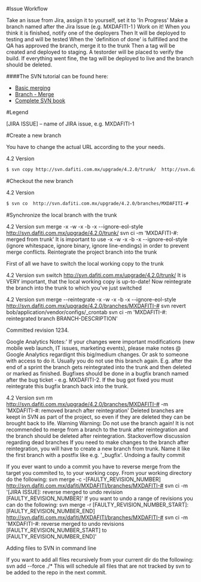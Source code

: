 #Issue Workflow

Take an issue from Jira, assign it to yourself, set it to 'In Progress'
Make a branch named after the Jira Issue (e.g. MXDAFITI-1 )
Work on it!
When you think it is finished, notify one of the deployers
Then It will be deployed to testing and will be tested
When the 'definition of done' is fullfilled and the QA has approved the branch, merge it to the trunk
Then a tag will be created and deployed to staging. A testorder will be placed to verify the build.
If everything went fine, the tag will be deployed to live and the branch should be deleted.


####The SVN tutorial can be found here:
  * [Basic merging](http://svnbook.red-bean.com/nightly/en/svn.branchmerge.basicmerging.html)
  * [Branch - Merge](http://svnbook.red-bean.com/nightly/en/svn.branchmerge.html)
  * [Complete SVN book](http://svnbook.red-bean.com/)

#Legend

[JIRA ISSUE] – name of JIRA issue, e.g. MXDAFITI-1  

#Create a new branch

You have to change the actual URL according to the your needs.

4.2 Version
```sh
$ svn copy http://svn.dafiti.com.mx/upgrade/4.2.0/trunk/  http://svn.dafiti.com.mx/upgrade/4.2.0/branches/MXDAFITI-# -m 'MXDAFITI-#: Created branch from trunk'
```

#Checkout the new branch

4.2 Version
```sh
$ svn co  http://svn.dafiti.com.mx/upgrade/4.2.0/branches/MXDAFITI-#
```

#Synchronize the local branch with the trunk

4.2 Version
svn merge -x -w -x -b -x --ignore-eol-style http://svn.dafiti.com.mx/upgrade/4.2.0/trunk/
svn ci -m 'MXDAFITI-#: merged from trunk'
It is important to use -x -w -x -b -x --ignore-eol-style (ignore whitespace, ignore binary, ignore line-endings) in order to prevent merge conflicts.
Reintegrate the project branch into the trunk

First of all we have to switch the local working copy to the trunk

4.2 Version
svn switch http://svn.dafiti.com.mx/upgrade/4.2.0/trunk/
It is VERY important, that the local working copy is up-to-date!
Now reintegrate the branch into the trunk to which you've just switched

4.2 Version
svn merge --reintegrate -x -w -x -b -x --ignore-eol-style http://svn.dafiti.com.mx/upgrade/4.2.0/branches/MXDAFITI-#
svn revert bob/application/vendor/configs/_crontab
svn ci -m 'MXDAFITI-#: reintegrated branch BRANCH-DESCRIPTION'

Committed revision 1234.

Google Analytics Notes:'
If your changes were important modifications (new mobile web launch, IT issues, marketing events), please make notes @ Google Analytics regardignt this big/medium changes. Or ask to someone with access to do it.
Usually you do not use this branch again. E.g. after the end of a sprint the branch gets reintegrated into the trunk and then deleted or marked as finished. Bugfixes should be done in a bugfix branch named after the bug ticket - e.g. MXDAFITI-2. If the bug got fixed you must reintegrate this bugfix branch back into the trunk.

4.2 Version
svn rm http://svn.dafiti.com.mx/upgrade/4.2.0/branches/MXDAFITI-# -m 'MXDAFITI-#: removed branch after reintegration'
Deleted branches are keept in SVN as part of the project, so even if they are deleted they can be brought back to life.
Warning Warning:	Do not use the branch again!
It is not recommended to merge from a branch to the trunk after reintegration and the branch should be deleted after reintegration.
Stackoverflow discussion regarding dead branches
If you need to make changes to the branch after reintegration, you will have to create a new branch from trunk. Name it like the first branch with a postfix like e.g. '_bugfix'.
Undoing a faulty commit

If you ever want to undo a commit you have to reverse merge from the target you commited to, to your working copy. From your working directory do the following:
svn merge -c -[FAULTY_REVISION_NUMBER] http://svn.dafiti.com.mx/dafiti/MXDAFITI/branches/MXDAFITI-#
svn ci -m '[JIRA ISSUE]: reverse merged to undo revision [FAULTY_REVISION_NUMBER]'
If you want to undo a range of revisions you can do the following:
svn merge -r [FAULTY_REVISION_NUMBER_START]:[FAULTY_REVISION_NUMBER_END] http://svn.dafiti.com.mx/dafiti/MXDAFITI/branches/MXDAFITI-#
svn ci -m 'MXDAFITI-#: reverse merged to undo revisions [FAULTY_REVISION_NUMBER_START] to [FAULTY_REVISION_NUMBER_END]'

Adding files to SVN in command line

If you want to add all files recursively from your current dir do the following:
svn add --force ./*
This will schedule all files that are not tracked by svn to be added to the repo in the next commit.
